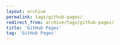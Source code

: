 ```yaml
---
layout: archive
permalink: tags/github-pages/
redirect_from: archive/tags/github-pages/
title: 'GitHub Pages'
tag: 'GitHub Pages'
---
```

